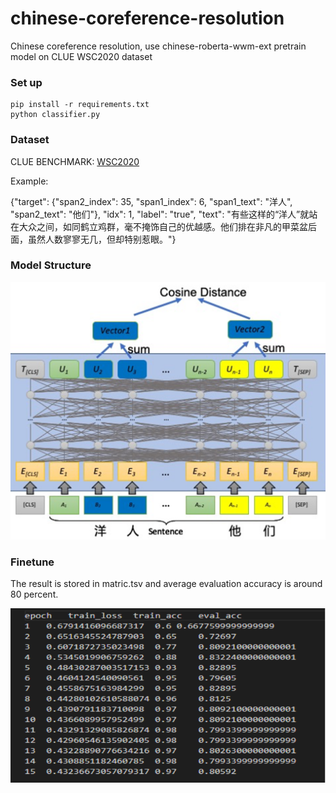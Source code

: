 # chinese-coreference-resolution
Chinese coreference resolution, use chinese-roberta-wwm-ext  pretrain model on CLUE WSC2020 dataset



### Set up

```
pip install -r requirements.txt
python classifier.py
```



### Dataset

CLUE BENCHMARK: [WSC2020](https://github.com/CLUEbenchmark/CLUEWSC2020)



Example:

{"target": {"span2_index": 35, "span1_index": 6, "span1_text": "洋人", "span2_text": "他们"}, "idx": 1, "label": "true", "text": "有些这样的“洋人”就站在大众之间，如同鹤立鸡群，毫不掩饰自己的优越感。他们排在非凡的甲菜盆后面，虽然人数寥寥无几，但却特别惹眼。"}

 



### Model Structure

![models](picture\models.png)



### Finetune

The result is stored in matric.tsv and average evaluation accuracy is around 80 percent.

![result](picture\result.png)

